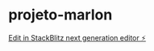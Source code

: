 # projeto-marlon

[Edit in StackBlitz next generation editor ⚡️](https://stackblitz.com/~/github.com/Jonathan0550/projeto-marlon)